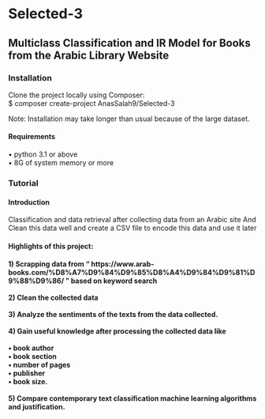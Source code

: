 # Selected-3



<h2>Multiclass Classification and IR Model for Books from the Arabic Library Website</h2>

<h3>Installation</h3>
Clone the project locally using Composer:</br>
$ composer create-project AnasSalah9/Selected-3 </br>

Note: Installation may take longer than usual because of the large dataset.

<h4>Requirements</h4>
•	python 3.1 or above </br>
•	8G of system memory or more </br>

<h3>Tutorial</h3>
<h4>Introduction</h4>
Classification and data retrieval after collecting data from an Arabic site
And Clean this data well and create a CSV file to encode this data and use it later


<h4> Highlights of this project: <h4>
 1) Scrapping data from “ https://www.arab-books.com/%D8%A7%D9%84%D9%85%D8%A4%D9%84%D9%81%D9%88%D9%86/ ” based on keyword search </br> </br>
2) Clean the collected data </br> </br>
3)  Analyze the sentiments of the texts from the data collected. </br> </br>
4) Gain useful knowledge after processing the collected data like </br> </br>
• book author </br>
• book section </br> 
• number of pages </br>
• publisher </br>
• book size. </br> </br>
 5) Compare contemporary text classification machine learning algorithms and justification.
















